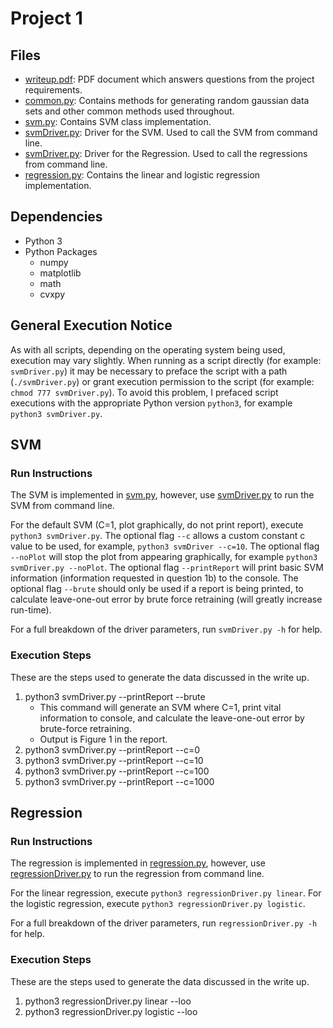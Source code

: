 # Project 1
## Files
* [writeup.pdf](./writeup.pdf): PDF document which answers questions from the project requirements.
* [common.py](./common.py): Contains methods for generating random gaussian data sets and other common methods used throughout.
* [svm.py](./svm.py): Contains SVM class implementation.
* [svmDriver.py](./svmDriver.py): Driver for the SVM. Used to call the SVM from command line.
* [svmDriver.py](./regressionDriver.py): Driver for the Regression. Used to call the regressions from command line.
* [regression.py](./regression.py): Contains the linear and logistic regression implementation.

## Dependencies
* Python 3
* Python Packages
    * numpy
    * matplotlib
    * math
    * cvxpy

## General Execution Notice
As with all scripts, depending on the operating system being used, execution may vary slightly. When running as a script directly (for example: `svmDriver.py`) it may be necessary to preface the script with a path (`./svmDriver.py`) or grant execution permission to the script (for example: `chmod 777 svmDriver.py`). To avoid this problem, I prefaced script executions with the appropriate Python version `python3`, for example `python3 svmDriver.py`.

## SVM
### Run Instructions
The SVM is implemented in [svm.py](./svm.py), however, use [svmDriver.py](./svmDriver.py) to run the SVM from command line.

For the default SVM (C=1, plot graphically, do not print report), execute `python3 svmDriver.py`. The optional flag `--c` allows a custom constant c value to be used, for example, `python3 svmDriver --c=10`. The optional flag `--noPlot` will stop the plot from appearing graphically, for example `python3 svmDriver.py --noPlot`. The optional flag `--printReport` will print basic SVM information (information requested in question 1b) to the console. The optional flag `--brute` should only be used if a report is being printed, to calculate leave-one-out error by brute force retraining (will greatly increase run-time). 

For a full breakdown of the driver parameters, run `svmDriver.py -h` for help.

### Execution Steps
These are the steps used to generate the data discussed in the write up.

1. python3 svmDriver.py --printReport --brute
    * This command will generate an SVM where C=1, print vital information to console, and calculate the leave-one-out error by brute-force retraining.
    * Output is Figure 1 in the report.
2. python3 svmDriver.py --printReport --c=0
3. python3 svmDriver.py --printReport --c=10
4. python3 svmDriver.py --printReport --c=100
4. python3 svmDriver.py --printReport --c=1000

## Regression
### Run Instructions
The regression is implemented in [regression.py](./regression.py), however, use [regressionDriver.py](./regressionDriver.py) to run the regression from command line.

For the linear regression, execute `python3 regressionDriver.py linear`. For the logistic regression, execute `python3 regressionDriver.py logistic`.

For a full breakdown of the driver parameters, run `regressionDriver.py -h` for help.

### Execution Steps
These are the steps used to generate the data discussed in the write up.

1. python3 regressionDriver.py linear --loo
2. python3 regressionDriver.py logistic  --loo